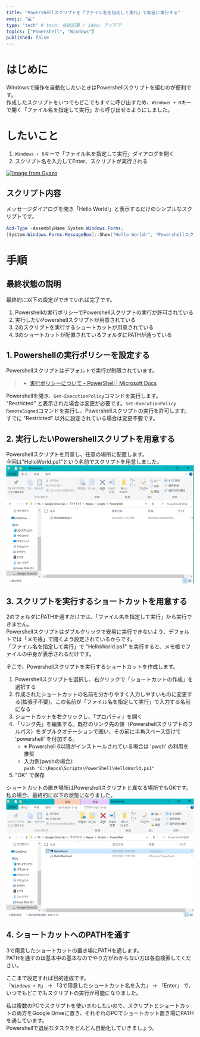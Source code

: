 ```yaml
---
title: "Powershellスクリプトを「ファイル名を指定して実行」で即座に実行する"
emoji: "💻"
type: "tech" # tech: 技術記事 / idea: アイデア
topics: ["Powershell", "Windows"]
published: false
---
```


# はじめに
Windowsで操作を自動化したいときはPowershellスクリプトを組むのが便利です。  
作成したスクリプトをいつでもどこでもすぐに呼び出すため、`Windows + R`キーで開く「ファイル名を指定して実行」から呼び出せるようにしました。

# したいこと
1. `Windows + R`キーで「ファイル名を指定して実行」ダイアログを開く
2. スクリプト名を入力してEnter、スクリプトが実行される

[![Image from Gyazo](https://i.gyazo.com/3e44ac35dea93d5f5353248809004e86.gif)](https://gyazo.com/3e44ac35dea93d5f5353248809004e86)

## スクリプト内容
メッセージダイアログを開き「Hello World!」と表示するだけのシンプルなスクリプトです。
```Powershell
Add-Type -AssemblyName System.Windows.Forms;
[System.Windows.Forms.MessageBox]::Show("Hello World!", "Powershellスクリプト");
```

# 手順
## 最終状態の説明
最終的に以下の設定ができていれば完了です。
1. Powershellの実行ポリシーでPowershellスクリプトの実行が許可されている
2. 実行したいPowershellスクリプトが用意されている
3. 2のスクリプトを実行するショートカットが用意されている
4. 3のショートカットが配置されているフォルダにPATHが通っている

## 1. Powershellの実行ポリシーを設定する
Powershellスクリプトはデフォルトで実行が制限されています。
> * [実行ポリシーについて - PowerShell | Microsoft Docs](https://docs.microsoft.com/ja-jp/powershell/module/microsoft.powershell.core/about/about_execution_policies?view=powershell-7.1)

Powershellを開き、`Get-ExecutionPolicy`コマンドを実行します。  
"Restricted" と表示された場合は変更が必要です。`Set-ExecutionPolicy RemoteSigned`コマンドを実行し、Powershellスクリプトの実行を許可します。  
すでに "Restricted" 以外に設定されている場合は変更不要です。

## 2. 実行したいPowershellスクリプトを用意する
Powershellスクリプトを用意し、任意の場所に配置します。  
今回は"HelloWorld.ps1"という名前でスクリプトを用意しました。
![](../images/2021-09-25-20-20-39.png)

## 3. スクリプトを実行するショートカットを用意する
2のフォルダにPATHを通すだけでは、「ファイル名を指定して実行」から実行できません。  
Powershellスクリプトはダブルクリックで安易に実行できないよう、デフォルトでは「メモ帳」で開くよう設定されているからです。  
「ファイル名を指定して実行」で "HelloWorld.ps1" を実行すると、メモ帳でファイルの中身が表示されるだけです。  

そこで、Powershellスクリプトを実行するショートカットを作成します。

1. Powershellスクリプトを選択し、右クリックで「ショートカットの作成」を選択する
2. 作成されたショートカットの名前を分かりやすく入力しやすいものに変更する(拡張子不要)。この名前が「ファイル名を指定して実行」で入力する名前になる
3. ショートカットを右クリックし、「プロパティ」を開く
4. 「リンク先」を編集する。既存のリンク先の値（Powershellスクリプトのフルパス）をダブルクオテーションで囲い、その前に半角スペース空けて 'powershell' を付加する。
    * ※ Powershell 6以降がインストールされている場合は 'pwsh' の利用を推奨
    * 入力例(pwshの場合):  
    `pwsh "C:\Repos\Scripts\PowerShell\HelloWorld.ps1"`
5. "OK" で保存

ショートカットの置き場所はPowershellスクリプトと異なる場所でもOKです。  
私の場合、最終的に以下の状態になりました。
![](../images/2021-09-25-20-43-20.png)

## 4. ショートカットへのPATHを通す
3で用意したショートカットの置き場にPATHを通します。  
PATHを通すのは基本中の基本なのでやり方がわからない方は各自検索してください。
  
ここまで設定すれば目的達成です。  
「`Windows + R`」 → 「3で用意したショートカット名を入力」 → 「Enter」 で、いつでもどこでもスクリプトの実行が可能になりました。 

私は複数のPCでスクリプトを使いまわしたいので、スクリプトとショートカットの両方をGoogle Driveに置き、それぞれのPCでショートカット置き場にPATHを通しています。  
Powershellで退屈なタスクをどんどん自動化していきましょう。  
